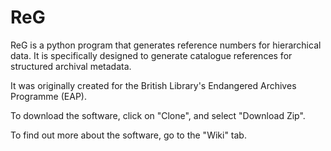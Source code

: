 # ReG
ReG is a python program that generates reference numbers for hierarchical data. It is specifically designed to generate catalogue references for structured archival metadata.

It was originally created for the British Library's Endangered Archives Programme (EAP).

To download the software, click on "Clone", and select "Download Zip".

To find out more about the software, go to the "Wiki" tab.

